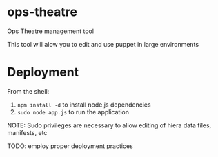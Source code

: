 ops-theatre
===========

Ops Theatre management tool

This tool will alow you to edit and use puppet in large environments  

Deployment
==========

From the shell:

1. `npm install -d` to install node.js dependencies
2. `sudo node app.js` to run the application

NOTE: Sudo privileges are necessary to allow editing of hiera data files,
manifests, etc

TODO: employ proper deployment practices
